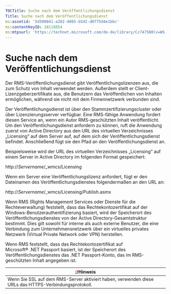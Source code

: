 ```yaml
---
TOCTitle: Suche nach dem Veröffentlichungsdienst
Title: Suche nach dem Veröffentlichungsdienst
ms:assetid: '5d500841-a202-4865-b5d2-d0775d4e1bbc'
ms:contentKeyID: 18118854
ms:mtpsurl: 'https://technet.microsoft.com/de-de/library/Cc747580(v=WS.10)'
---
```


Suche nach dem Veröffentlichungsdienst
======================================

Der RMS-Veröffentlichungsdienst gibt Veröffentlichungslizenzen aus, die zum Schutz von Inhalt verwendet werden. Außerdem stellt er Client-Lizenzgeberzertifikate aus, die Benutzern das Veröffentlichen von Inhalten ermöglichen, während sie nicht mit dem Firmennetzwerk verbunden sind.

Der Veröffentlichungsdienst ist über den Stammzertifizierungscluster oder über Lizenzierungsserver verfügbar. Eine RMS-fähige Anwendung fordert diesen Service an, wenn ein Autor RMS-geschützten Inhalt veröffentlicht. Um den Veröffentlichungsdienst anfordern zu können, ruft die Anwendung zuerst von Active Directory aus den URL des virtuellen Verzeichnisses „Licensing“ auf dem Server auf, auf dem sich der Veröffentlichungsdienst befindet. Anschließend fügt sie den Pfad an den Veröffentlichungsdienst an.

Beispielsweise wird der URL des virtuellen Verzeichnisses „Licensing“ auf einem Server in Active Directory im folgenden Format gespeichert:

http://*Servername*/\_wmcs/Licensing

Wenn ein Server eine Veröffentlichungslizenz anfordert, fügt er den Dateinamen des Veröffentlichungsdienstes folgendermaßen an den URL an:

http://*Servername*/\_wmcs/Licensing/Publish.asmx

Wenn RMS (Rights Management Services oder Dienste für die Rechteverwaltung) feststellt, dass das Rechtekontozertifikat auf der Windows-Benutzerauthentifizierung basiert, wird der Speicherort des Veröffentlichungsdienstes von der Active Directory-Gesamtstruktur bestimmt. Dies gilt sowohl für interne als auch externe Benutzer, die eine Verbindung zum Unternehmensnetzwerk über ein virtuelles privates Netzwerk (Virtual Private Network oder VPN) herstellen.

Wenn RMS feststellt, dass das Rechtekontozertifikat auf Microsoft® .NET Passport basiert, ist der Speicherort des Veröffentlichungsdienstes das .NET Passport-Konto, das im RMS-geschützten Inhalt angegeben ist.

| ![](images/Cc747580.note(WS.10).gif)Hinweis                              |
|-------------------------------------------------------------------------------------------------------|
| Wenn Sie SSL auf dem RMS-Server aktiviert haben, verwenden diese URLs das HTTPS-Verbindungsprotokoll. |
